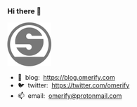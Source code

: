 ### Hi there 👋

<img src="logo-100px.png">

* 📝&nbsp; blog:&nbsp; <https://blog.omerify.com>
* 🐦&nbsp; twitter:&nbsp; <https://twitter.com/omerify>
* 📫&nbsp; email:&nbsp; <omerify@protonmail.com>


<!--
**omerify/omerify** is a ✨ _special_ ✨ repository because its `README.md` (this file) appears on your GitHub profile.

Here are some ideas to get you started:

- 🔭 I’m currently working on ...
- 🌱 I’m currently learning ...
- 👯 I’m looking to collaborate on ...
- 🤔 I’m looking for help with ...
- 💬 Ask me about ...
- 📫 How to reach me: ...
- 😄 Pronouns: ...
- ⚡ Fun fact: ...
-->
